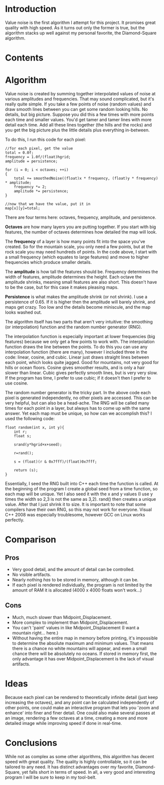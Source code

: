 # Introduction #
Value noise is the first algorithm I attempt for this project. It promises great quality with high speed. As it turns out only the former is true, but the algorithm stacks up well against my personal favorite, the Diamond-Square algorithm.



# Contents #



# Algorithm #
Value noise is created by summing together interpolated values of noise at various amplitudes and frequencies. That may sound complicated, but it's really quite simple. If you take a few points of noise (random values) and draw smooth lines between you can get some random looking hills. No details, but big picture. Suppose you did this a few times with more points each time and smaller values. You'd get tamer and tamer lines with more detail each time. Add all these lines together (the hills and the rocks) and you get the big picture plus the little details plus everything in-between.

To do this, I run this code for each pixel:

```
//for each pixel, get the value
total = 0.0f;
frequency = 1.0f/(float)hgrid;
amplitude = persistence;
		
for (i = 0; i < octaves; ++i)
{
	total += smoothedNoise((float)x * frequency, (float)y * frequency) * amplitude;		
	frequency *= 2;
	amplitude *= persistence;
}
			
//now that we have the value, put it in
map[x][y]=total;
```

There are four terms here: octaves, frequency, amplitude, and persistence.

**Octaves** are how many layers you are putting together. If you start with big features, the number of octaves determines how detailed the map will look.

The **frequency** of a layer is how many points fit into the space you've created. So for the mountain scale, you only need a few points, but at the rock scale you may need hundreds of points. In the code above, I start with a small frequency (which equates to large features) and move to higher frequencies which produce smaller details.

The **amplitude** is how tall the features should be. Frequency determines the width of features, amplitude determines the height. Each octave the amplitude shrinks, meaning small features are also short. This doesn't have to be the case, but for this case it makes pleasing maps.

**Persistence** is what makes the amplitude shrink (or not shrink). I use a persistence of 0.65. If it is higher then the amplitude will barely shrink, and maps get crazy. Too low and the details become miniscule, and the map looks washed out.

The algorithm itself has two parts that aren't very intuitive: the smoothing (or interpolation) function and the random number generator (RNG).

The interpolation function is especially important at lower frequencies (big features) because we only get a few points to work with. The interpolation function draws the line between the points. To do this you can use any interpolation function (there are many), however I included three in the code: linear, cosine, and cubic. Linear just draws straight lines between each point, which looks quite jagged. Good for mountains, not very good for hills or ocean floors. Cosine gives smoother results, and is only a hair slower than linear. Cubic gives perfectly smooth lines, but is very very slow. If the program has time, I prefer to use cubic; if it doesn't then I prefer to use cosine.

The random number generator is the tricky part. In the above code each pixel is generated independently, no other pixels are accessed. This can be very helpful, but can also be a head-ache. The RNG will be called many times for each point in a layer, but always has to come up with the same answer. Yet each map must be unique, so how can we accomplish this? I used the following code:

```
float random(int x, int y){
	int r;
    float s;

	srand(y*hgrid+x+seed);

	r=rand();

    s = (float)(r & 0x7fff)/(float)0x7fff;

    return (s);
}
```

Essentially, I seed the RNG built into C++ each time the function is called. At the beginning of the program I create a global seed from a time function, so each map will be unique. Yet I also seed it with the x and y values (I use y times the width so 2,3 is not the same as 3,2). rand() then creates a unique value. After that I just shrink it to size. It is important to note that some compilers have their own RNG, so this may not work for everyone. Visual C++ 2008 was especially troublesome, however GCC on Linux works perfectly.

# Comparison #

## Pros ##
  * Very good detail, and the amount of detail can be controlled.
  * No visible artifacts.
  * Nearly nothing _has_ to be stored in memory, although it can be.
  * If each pixel is rendered individually, the program is not limited by the amount of RAM it is allocated (4000 x 4000 floats won't work...)

## Cons ##
  * Much, much slower than Midpoint\_Displacement.
  * More complex to implement than Midpoint\_Displacement.
  * You can't 'paint' values in like Midpoint\_Displacement (I want a mountain right... here.)
  * Without having the entire map in memory before printing, it's impossible to determine the absolute maximum and minimum values. That means there is a chance no white mountains will appear, and even a small chance there will be absolutely no oceans. If stored in memory first, the only advantage it has over Midpoint\_Displacement is the lack of visual artifacts.

# Ideas #
Because each pixel can be rendered to theoretically infinite detail (just keep increasing the octaves), and any point can be calculated independently of other points, one could make an interactive program that lets you 'zoom and enhance' into finer and finer detail. One could also make several passes at an image, rendering a few octaves at a time, creating a more and more detailed image while improving speed if done in real-time.

# Conclusions #
While not as complex as some other algorithms, this algorithm has decent speed with great quality. The quality is highly controllable, so it can be tailored to any need. It has distinct advantages over my favorite, Diamond-Square, yet falls short in terms of speed. In all, a very good and interesting program I will be sure to keep in my tool-belt.